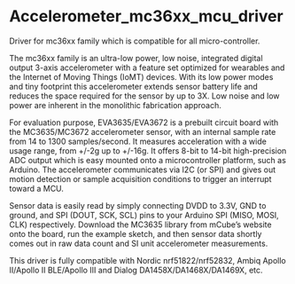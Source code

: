 # Accelerometer_mc36xx_mcu_driver
Driver for mc36xx family which is compatible for all micro-controller.

The mc36xx family is an ultra-low power, low noise, integrated digital output 3-axis accelerometer with a feature set optimized for wearables and the Internet of Moving Things (IoMT) devices. With its low power modes and tiny footprint this accelerometer extends sensor battery life and reduces the space required for the sensor by up to 3X. Low noise and low power are inherent in the monolithic fabrication approach.

For evaluation purpose, EVA3635/EVA3672 is a prebuilt circuit board with the MC3635/MC3672 accelerometer sensor, with an internal sample rate from 14 to 1300 samples/second. It measures acceleration with a wide usage range, from +/-2g up to +/-16g. It offers 8-bit to 14-bit high-precision ADC output which is easy mounted onto a microcontroller platform, such as Arduino. The accelerometer communicates via I2C (or SPI) and gives out motion detection or sample acquisition conditions to trigger an interrupt toward a MCU.

Sensor data is easily read by simply connecting DVDD to 3.3V, GND to ground, and SPI (DOUT, SCK, SCL) pins to your Arduino SPI (MISO, MOSI, CLK) respectively. Download the MC3635 library from mCube’s website onto the board, run the example sketch, and then sensor data shortly comes out in raw data count and SI unit accelerometer measurements.

This driver is fully compatible with Nordic nrf51822/nrf52832, Ambiq Apollo II/Apollo II BLE/Apollo III and Dialog DA1458X/DA1468X/DA1469X, etc.
